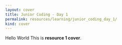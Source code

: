 ```yaml
---
layout: cover
title: Junior Coding - Day 1
permalink: resources/learning/junior_coding_day_1/
kind: cover
---
```



Hello World This is **resource 1 cover**.